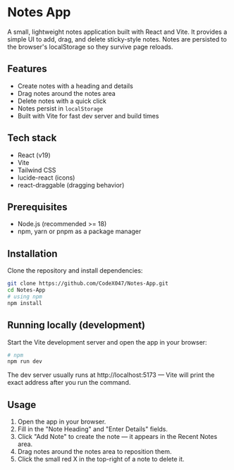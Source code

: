 # Notes App

A small, lightweight notes application built with React and Vite. It provides a simple UI to add, drag, and delete sticky-style notes. Notes are persisted to the browser's localStorage so they survive page reloads.

## Features

- Create notes with a heading and details
- Drag notes around the notes area
- Delete notes with a quick click
- Notes persist in `localStorage`
- Built with Vite for fast dev server and build times

## Tech stack

- React (v19)
- Vite
- Tailwind CSS
- lucide-react (icons)
- react-draggable (dragging behavior)

## Prerequisites

- Node.js (recommended >= 18)
- npm, yarn or pnpm as a package manager

## Installation

Clone the repository and install dependencies:

```bash
git clone https://github.com/CodeX047/Notes-App.git
cd Notes-App
# using npm
npm install

```

## Running locally (development)

Start the Vite development server and open the app in your browser:

```bash
# npm
npm run dev
```

The dev server usually runs at http://localhost:5173 — Vite will print the exact address after you run the command.

## Usage

1. Open the app in your browser.
2. Fill in the "Note Heading" and "Enter Details" fields.
3. Click "Add Note" to create the note — it appears in the Recent Notes area.
4. Drag notes around the notes area to reposition them.
5. Click the small red X in the top-right of a note to delete it.
